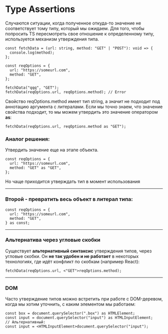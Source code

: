 # Type Assertions

Cлучаются ситуации, когда полученное откуда-то значение не соответствует тому типу, который мы ожидаем. Для того, чтобы попросить TS пересмотреть свое отношение к определенному типу, используется механизм утверждения типа.

    const fetchData = (url: string, method: "GET" | "POST"): void => {
      console.log(method);
    };

    const reqOptions = {
      url: "https://someurl.com",
      method: "GET",
    };

    fetchData("qqq", "GET");
    fetchData(reqOptions.url, reqOptions.method); // Error

Свойство reqOptions.method имеет тип string, а значит не подходит под аннотацию аргумента с литералами. Если мы точно знаем, что значение свойства подходит, то мы можем утвердить это значение оператором **as**:

    fetchData(reqOptions.url, reqOptions.method as "GET");

### Аналог решения:

Утвердить значение еще на этапе объекта.

    const reqOptions = {
      url: "https://someurl.com",
      method: "GET" as "GET",
    };

Но чаще приходится утверждать тип в момент использования

---

### Второй - превратить весь объект в литерал типа:

    const reqOptions = {
      url: "https://someurl.com",
      method: "GET",
    } as const;

---

### Альтернатива через угловые скобки

Существует **альтернативный синтаксис** утверждения типов, через угловые скобки. Он **не так удобен и не работает** в некоторых технологиях, где идёт конфликт по скобкам (например React):

    fetchData(reqOptions.url, <"GET">reqOptions.method);

---

### DOM

Часто утверждение типов можно встретить при работе с DOM-деревом, когда мы хотим уточнить, с каким элементом мы работаем:

    const box = document.querySelector(".box") as HTMLElement;
    const input = document.querySelector("input") as HTMLInputElement;
    // Альтернативный:
    const input = <HTMLInputElement>document.querySelector("input");
